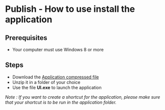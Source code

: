 # Publish - How to use install the application

## Prerequisites

* Your computer must use Windows 8 or more

## Steps

* Download the [Application compressed file](./Chest-1.1.zip)
* Unzip it in a folder of your choice
* Use the file **UI.exe** to launch the application

_Note : If you want to create a shortcut for the application, please make sure that your shortcut is to be run in the application folder._
